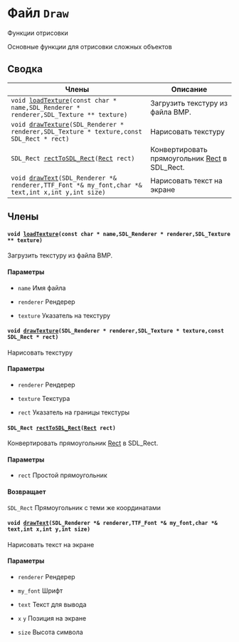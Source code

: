 # Файл `Draw` 

Функции отрисовки

Основные функции для отрисовки сложных объектов

## Сводка

 Члены                          | Описание                                    
--------------------------------|---------------------------------------------
`void `[`loadTexture`](#group__Draw_1ga6491cca63889c804b2beb6eb3cef9dd5)`(const char * name,SDL_Renderer * renderer,SDL_Texture ** texture)`            | Загрузить текстуру из файла BMP.
`void `[`drawTexture`](#group__Draw_1gac1606a9cafaf8ef821a785ca929025d0)`(SDL_Renderer * renderer,SDL_Texture * texture,const SDL_Rect * rect)`            | Нарисовать текстуру
`SDL_Rect `[`rectToSDL_Rect`](#group__Draw_1gafa1dabc67176ec516c7aa7295791d5b9)`(`[`Rect`](api/Rect.md#structRect)` rect)`            | Конвертировать прямоугольник [Rect](api/Rect.md#structRect) в SDL_Rect.
`void `[`drawText`](#group__Draw_1ga4cbe95b7e8bce536f7dd9f8fbb520e74)`(SDL_Renderer *& renderer,TTF_Font *& my_font,char *& text,int x,int y,int size)`            | Нарисовать текст на экране

## Члены  

#### `void `[`loadTexture`](#group__Draw_1ga6491cca63889c804b2beb6eb3cef9dd5)`(const char * name,SDL_Renderer * renderer,SDL_Texture ** texture)` 

Загрузить текстуру из файла BMP.

#### Параметры
* `name` Имя файла 

* `renderer` Рендерер 

* `texture` Указатель на текстуру

#### `void `[`drawTexture`](#group__Draw_1gac1606a9cafaf8ef821a785ca929025d0)`(SDL_Renderer * renderer,SDL_Texture * texture,const SDL_Rect * rect)` 

Нарисовать текстуру

#### Параметры
* `renderer` Рендерер 

* `texture` Текстура 

* `rect` Указатель на границы текстуры

#### `SDL_Rect `[`rectToSDL_Rect`](#group__Draw_1gafa1dabc67176ec516c7aa7295791d5b9)`(`[`Rect`](api/Rect.md#structRect)` rect)` 

Конвертировать прямоугольник [Rect](api/Rect.md#structRect) в SDL_Rect.

#### Параметры
* `rect` Простой прямоугольник 

#### Возвращает
`SDL_Rect` Прямоугольник с теми же координатами

#### `void `[`drawText`](#group__Draw_1ga4cbe95b7e8bce536f7dd9f8fbb520e74)`(SDL_Renderer *& renderer,TTF_Font *& my_font,char *& text,int x,int y,int size)` 

Нарисовать текст на экране

#### Параметры
* `renderer` Рендерер 

* `my_font` Шрифт 

* `text` Текст для вывода 

* `x` `y` Позиция на экране 

* `size` Высота символа

